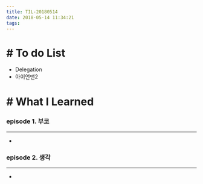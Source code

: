 ```yaml
---
title: TIL-20180514
date: 2018-05-14 11:34:21
tags: 
---
```


# # To do List

- Delegation
- 아이언맨2

# # What I Learned

### episode 1. 부코

---

- 

### episode 2. 생각

---

- 